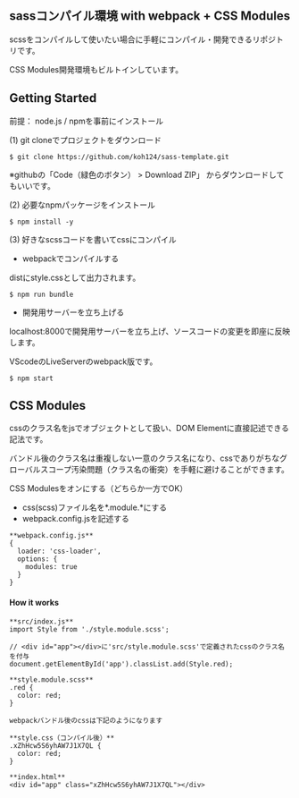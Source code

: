 ## sassコンパイル環境 with webpack + CSS Modules

scssをコンパイルして使いたい場合に手軽にコンパイル・開発できるリポジトリです。

CSS Modules開発環境もビルトインしています。

## Getting Started

前提： node.js / npmを事前にインストール

(1) git cloneでプロジェクトをダウンロード
```
$ git clone https://github.com/koh124/sass-template.git
```
※githubの「Code（緑色のボタン） > Download ZIP」 からダウンロードしてもいいです。

(2) 必要なnpmパッケージをインストール
```
$ npm install -y
```

(3) 好きなscssコードを書いてcssにコンパイル

* webpackでコンパイルする

distにstyle.cssとして出力されます。
```
$ npm run bundle
```

* 開発用サーバーを立ち上げる

localhost:8000で開発用サーバーを立ち上げ、ソースコードの変更を即座に反映します。

VScodeのLiveServerのwebpack版です。

```
$ npm start
```

## CSS Modules
cssのクラス名をjsでオブジェクトとして扱い、DOM Elementに直接記述できる記法です。

バンドル後のクラス名は重複しない一意のクラス名になり、cssでありがちなグローバルスコープ汚染問題（クラス名の衝突）を手軽に避けることができます。

CSS Modulesをオンにする（どちらか一方でOK）

* css(scss)ファイル名を*.module.*にする
* webpack.config.jsを記述する

```
**webpack.config.js**
{
  loader: 'css-loader',
  options: {
    modules: true
  }
}
```

#### How it works
```
**src/index.js**
import Style from './style.module.scss';

// <div id="app"></div>に'src/style.module.scss'で定義されたcssのクラス名を付与
document.getElementById('app').classList.add(Style.red);

**style.module.scss**
.red {
  color: red;
}

webpackバンドル後のcssは下記のようになります

**style.css（コンパイル後）**
.xZhHcw5S6yhAW7J1X7QL {
  color: red;
}

**index.html**
<div id="app" class="xZhHcw5S6yhAW7J1X7QL"></div>
```
